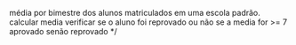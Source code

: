 média por bimestre dos alunos matriculados em uma escola padrão.
  calcular media
  verificar se o aluno foi reprovado ou não
  se a media for >= 7 aprovado
  senão reprovado
*/
